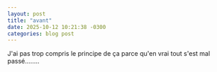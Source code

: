 ```yaml
---
layout: post
title: "avant"
date: 2025-10-12 10:21:38 -0300
categories: blog post
---
```


J'ai pas trop compris le principe de ça parce qu'en vrai tout s'est mal passé........
